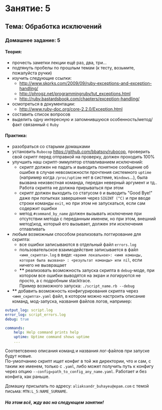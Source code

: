 # Занятие: 5
## Тема: Обработка исключений



### Домашнее задание: 5
#### Теория:
- прочесть заметки лекции ещё раз, два, три...
- подтянуть пробелы по прошлым темам (к тесту, возьмите, пожалуйста ручки)
- изучить следующие ссылки: 
    - http://www.skorks.com/2009/09/ruby-exceptions-and-exception-handling/ 
    - http://phrogz.net/programmingruby/tut_exceptions.html 
    - http://ruby.bastardsbook.com/chapters/exception-handling/ 
- осмотреться в документации: 
    - http://www.ruby-doc.org/core-2.2.0/Exception.html
- составить список вопросов
- выделить одну интересную и запомнившуюся особенность/метод/факт
связанный с `Ruby`

#### Практика:
- разобраться со старыми домашками 
- установить `Rubocop` https://github.com/bbatsov/rubocop, проверить свой
скрипт перед отправкой на проверку, должен проходить 100%
- улучшить наш скрипт-эммулятор отлавливанием исключений: 
    - скрипт должен не падать и выводить понятное сообщение об ошибке в случае 
невозможности прочтения системного `uptime` (например когда `/proc/uptime` нет
в системе, `Windows`...), была вызвана неизвестная команда, передан неверный
аргумент и тд.. Работа скрипта не должна прирываться при этом
    - скрипт должен выходить со статусом `0` и выводить "Good Bye!" даже при 
попытках завершения через `SIGINT (^C)` и при вводе строки команды `exit`,
но при этом не запускаться, если сам содержит ошибки
    - метод `#command_by_name` должен вызывать исключение при отсутствии метода
с переданным именем, но при этом, внешний метод\код, который его вызывает,
должен эти исключения отлавливать
- любым возможным способом реализовать логгирование для скрипта:
    - все ошибки записываются в отдельный файл `errors.log`
    - пользовательское взаимодействие записывается в файл `<имя_скрипта>.log`
в виде: `<время локальное>: <имя команды, которая была вызвана> : <результат
команды> или nil`, если ничего не вызвращает
    - __**__ реализовать возможность запуска скрипта в `debug`-моде, при котором
все ошибки выводятся на экран и логируются не просто, а с подробным stacktrace.  
Пример возможного запуска: `./script_name.rb --debug`
- __**__ добавить возможность конфигурирования скрипта через `<имя_скрипта>.yaml`
файл, в котором можно настроить описание команд, мод-запуска, названия файлов
логов, например:
```yaml
output_log: script.log
error_log: script_errors.log
debug: true

commands:
    help: Help command prints help
    uptime: Uptime command shows uptime
    ...
```
Соответсвенно описания команд и названия лог-файлов при запуске будут новые.  
По-умолчанию скрипт ищет конфиг в той же директории, что и сам, с
таким же именем, только c `.yaml`, либо может получить путь к конфигу через
опцию `--config=path_to_config_any_name.yaml`. Работает и без конфига,
как раньше.


Домашку присылать по адресу: `aliaksandr_buhayeu@epam.com` с темой
письма: `MTN:L_5:NAME_SURNAME`.

##### На этом всё, жду вас на следующем занятии!
